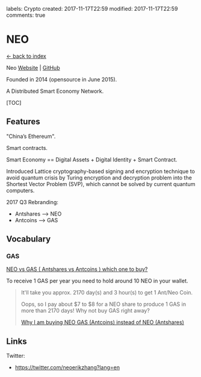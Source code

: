 labels: Crypto
created: 2017-11-17T22:59
modified: 2017-11-17T22:59
comments: true

# NEO

[← back to index](./index)

Neo [Website](https://neo.org/) | [GitHub](https://github.com/neo-project)

Founded in 2014 (opensource in June 2015).

A Distributed Smart Economy Network.

[TOC]

## Features

"China’s Ethereum".

Smart contracts.

Smart Economy == Digital Assets + Digital Identity + Smart Contract.

Introduced Lattice cryptography-based signing and encryption technique to avoid quantum crisis by Turing encryption and decryption problem into the Shortest Vector Problem (SVP), which cannot be solved by current quantum computers.

2017 Q3 Rebranding: 

- Antshares --> NEO
- Antcoins --> GAS

## Vocabulary

### GAS

[NEO vs GAS ( Antshares vs Antcoins ) which one to buy?](https://steemit.com/cryptocurrency/@behamot/neo-vs-gas-antshares-vs-antcoins-which-one-to-buy)

To receive 1 GAS per year you need to hold around 10 NEO in your wallet.

> It'll take you approx. 2170 day(s) and 3 hour(s) to get 1 Ant/Neo Coin.
>
> Oops, so I pay about $7 to $8 for a NEO share to produce 1 GAS in more than 2170 days! Why not buy GAS right away?
>
> [Why I am buying NEO GAS (Antcoins) instead of NEO (Antshares)](https://steemit.com/cryptocurrency/@deaf-null/why-i-am-buying-neo-gas-antcoins-instead-of-neo-antshares)

## Links

Twitter:

- https://twitter.com/neoerikzhang?lang=en
